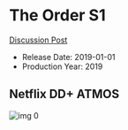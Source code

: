 # The Order S1

[Discussion Post](https://www.avsforum.com/threads/bass-eq-for-filtered-movies.2995212/post-59903974)

* Release Date: 2019-01-01
* Production Year: 2019

## Netflix DD+ ATMOS

![img 0](https://i.imgur.com/tm2wo93.jpg)

